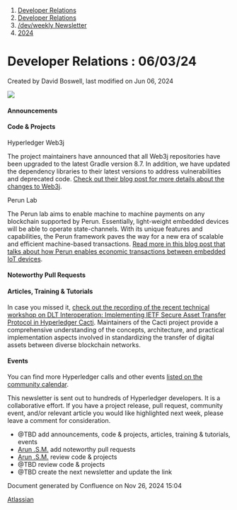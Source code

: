 1. [Developer Relations](index.html)
2. [Developer Relations](Developer-Relations_17170434.html)
3. [/dev/weekly Newsletter](17170445.html)
4. [2024](2024_17172152.html)

# Developer Relations : 06/03/24

Created by David Boswell, last modified on Jun 06, 2024

![](attachments/17170434/17171308.png?height=169)

#### Announcements

#### Code &amp; Projects

Hyperledger Web3j

The project maintainers have announced that all Web3j repositories have been upgraded to the latest Gradle version 8.7. In addition, we have updated the dependency libraries to their latest versions to address vulnerabilities and deprecated code. [Check out their blog post for more details about the changes to Web3j](https://blog.web3labs.com/web3development/web3j-gradle-8.7-upgrade-and-vulnerability-fixes).

Perun Lab

The Perun lab aims to enable machine to machine payments on any blockchain supported by Perun. Essentially, light-weight embedded devices will be able to operate state-channels. With its unique features and capabilities, the Perun framework paves the way for a new era of scalable and efficient machine-based transactions. [Read more in this blog post that talks about how Perun enables economic transactions between embedded IoT devices](https://www.hyperledger.org/blog/perun-a-hyperledger-lab-enables-economic-transactions-between-embedded-iot-devices).

#### Noteworthy Pull Requests

#### Articles, Training &amp; Tutorials

In case you missed it, [check out the recording of the recent technical workshop on DLT Interoperation: Implementing IETF Secure Asset Transfer Protocol in Hyperledger Cacti](https://www.youtube.com/watch?v=hmkK2lxhhFw&t=1s). Maintainers of the Cacti project provide a comprehensive understanding of the concepts, architecture, and practical implementation aspects involved in standardizing the transfer of digital assets between diverse blockchain networks.

#### Events

You can find more Hyperledger calls and other events [listed on the community calendar](https://lf-hyperledger.atlassian.net/wiki/display/HYP/Calendar+of+Public+Meetings).

This newsletter is sent out to hundreds of Hyperledger developers. It is a collaborative effort. If you have a project release, pull request, community event, and/or relevant article you would like highlighted next week, please leave a comment for consideration.

- @TBD add announcements, code &amp; projects, articles, training &amp; tutorials, events
- [Arun .S.M.](https://lf-hyperledger.atlassian.net/wiki/people/621a0e5097d313006ba7386a?ref=confluence) add noteworthy pull requests
- [Arun .S.M.](https://lf-hyperledger.atlassian.net/wiki/people/621a0e5097d313006ba7386a?ref=confluence) review code &amp; projects
- @TBD review code &amp; projects
- @TBD create the next newsletter and update the link

Document generated by Confluence on Nov 26, 2024 15:04

[Atlassian](http://www.atlassian.com/)
